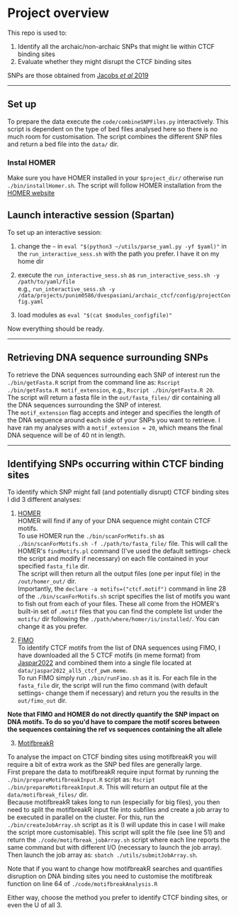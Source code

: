 
# Project overview 
This repo is used to:
1. Identify all the archaic/non-archaic SNPs that might lie within CTCF binding sites
2. Evaluate whether they might disrupt the CTCF binding sites

SNPs are those obtained from [Jacobs *et al* 2019](10.1016/j.cell.2019.02.035)

------------
## Set up 

To prepare the data execute the `code/combineSNPFiles.py` interactively. This script is dependent on the type of bed files analysed here so there is no much room for customisation. The script combines the different SNP files and return a bed file into the `data/` dir. <br/>

### Instal HOMER
Make sure you have HOMER installed in your `$project_dir/` otherwise run `./bin/installHomer.sh`. The script will follow HOMER installation from the [HOMER website](http://homer.ucsd.edu/homer/introduction/install.html) 

## Launch interactive session (Spartan)
To set up an interactive session:
1. change the `~` in `eval "$(python3 ~/utils/parse_yaml.py -yf $yaml)"` in the `run_interactive_sess.sh` with the path you prefer. I have it on my home dir
2. execute the `run_interactive_sess.sh` as `run_interactive_sess.sh -y /path/to/yaml/file` <br/>
e.g., `run_interactive_sess.sh -y /data/projects/punim0586/dvespasiani/archaic_ctcf/config/projectConfig.yaml`

3. load modules as `eval "$(cat $modules_configfile)" `

Now everything should be ready.

------------
## Retrieving DNA sequence surrounding SNPs

To retrieve the DNA sequences surrounding each SNP of interest run the `./bin/getFasta.R` script from the command line as: `Rscript ./bin/getFasta.R motif_extension`, e.g., `Rscript ./bin/getFasta.R 20`. <br/>
The script will return a fasta file in the `out/fasta_files/` dir containing all the DNA sequences surrounding the SNP of interest. <br/>
The `motif_extension` flag accepts and integer and specifies the length of the DNA sequence around each side of your SNPs you want to retrieve. I have ran my analyses with a `motif_extension = 20`, which means the final DNA sequence will be of 40 nt in length. 

------------
## Identifying SNPs occurring within CTCF binding sites
To identify which SNP might fall (and potentially disrupt) CTCF binding sites I did 3 different analyses:

1. [HOMER](http://homer.ucsd.edu/homer/index.html)  <br/>
HOMER will find if any of your DNA sequence might contain CTCF motifs. <br/>
To use HOMER run the `./bin/scanForMotifs.sh` as `./bin/scanForMotifs.sh -f ./path/to/fasta_file/` file. This will call the HOMER's `findMotifs.pl` command (I've used the default settings- check the script and modify if necessary) on each file contained in your specified `fasta_file` dir. <br/>
The script will then return all the output files (one per input file) in the `/out/homer_out/` dir. <br/>
Importantly, the `declare -a motifs=("ctcf.motif")` command in line 28 of the `./bin/scanForMotifs.sh` script specifies the list of motifs you want to fish out from each of your files. These all come from the HOMER's built-in set of `.motif` files that you can find the complete list under the `motifs/` dir following the `./path/where/homer/is/installed/`. You can change it as you prefer.

2. [FIMO](https://meme-suite.org/meme/doc/fimo.html) <br/>
To identify CTCF motifs from the list of DNA sequences using FIMO, I have downloaded all the 5 CTCF motifs (in meme format) from [Jaspar2022](https://jaspar.genereg.net/search?q=CTCF&collection=CORE&tax_group=vertebrates&tax_id=all&type=all&class=all&family=all&version=all) and combined them into a single file located at `data/jaspar2022_all5_ctcf_pwm.meme`. <br/>
To run FIMO simply run `./bin/runFimo.sh` as it is. For each file in the `fasta_file` dir, the script will run the fimo command (with default settings- change them if necessary) and return you the results in the `out/fimo_out` dir.

**Note that FIMO and HOMER do not directly quantify the SNP impact on DNA motifs. To do so you'd have to compare the motif scores between the sequences containing the ref vs sequences containing the alt allele**

3. [MotifbreakR](https://bioconductor.org/packages/release/bioc/vignettes/motifbreakR/inst/doc/motifbreakR-vignette.html) <br/>

To analyse the impact on CTCF binding sites using motifbreakR you will require a bit of extra work as the SNP bed files are generally large. <br/>
First prepare the data to motifbreakR require input format by running the `./bin/prepareMotifbreakInput.R` script as: `Rscript ./bin/prepareMotifbreakInput.R`. This will return an output file at the `data/motifbreak_files/` dir. <br/>
Because motifbreakR takes long to run (especially for big files), you then need to split the motifbreakR input file into subfiles and create a job array to be executed in parallel on the cluster. For this, run the `./bin/createJobArray.sh` script as it is (I will update this in case I will make the script more customisable). This script will split the file (see line 51) and return the `./code/motifbreak_jobArray.sh` script where each line reports the same command but with different I/O (necessary to launch the job array). <br/>
Then launch the job array as: `sbatch ./utils/submitJobArray.sh`. <br/>

Note that if you want to change how motifbreakR searches and quantifies disruption on DNA binding sites you need to customise the motifbreak function on line 64 of `./code/motifbreakAnalysis.R` <p>

Either way, choose the method you prefer to identify CTCF binding sites, or even the U of all 3.
